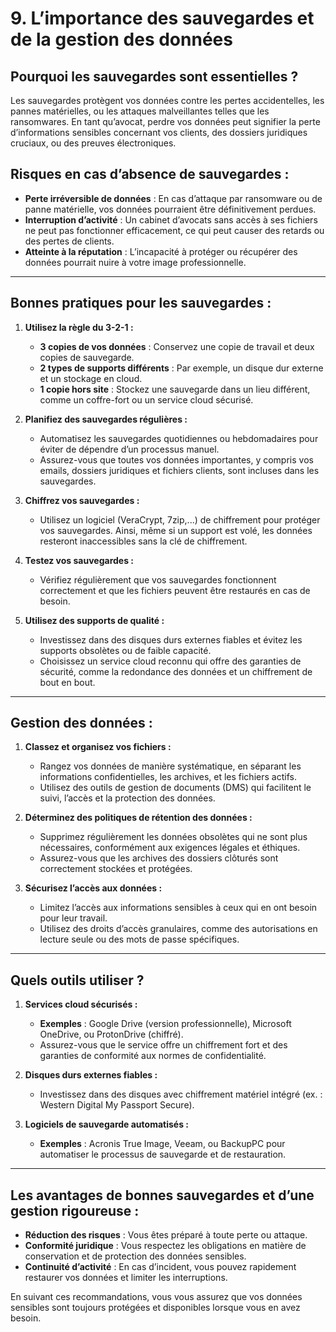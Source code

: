 # 9. **L’importance des sauvegardes et de la gestion des données**

## Pourquoi les sauvegardes sont essentielles ?

Les sauvegardes protègent vos données contre les pertes accidentelles, les pannes matérielles, ou les attaques malveillantes telles que les ransomwares. En tant qu’avocat, perdre vos données peut signifier la perte d’informations sensibles concernant vos clients, des dossiers juridiques cruciaux, ou des preuves électroniques.

## Risques en cas d’absence de sauvegardes :

- **Perte irréversible de données** : En cas d’attaque par ransomware ou de panne matérielle, vos données pourraient être définitivement perdues.
- **Interruption d’activité** : Un cabinet d’avocats sans accès à ses fichiers ne peut pas fonctionner efficacement, ce qui peut causer des retards ou des pertes de clients.
- **Atteinte à la réputation** : L’incapacité à protéger ou récupérer des données pourrait nuire à votre image professionnelle.

---

## Bonnes pratiques pour les sauvegardes :

1. **Utilisez la règle du 3-2-1 :**
   - **3 copies de vos données** : Conservez une copie de travail et deux copies de sauvegarde.
   - **2 types de supports différents** : Par exemple, un disque dur externe et un stockage en cloud.
   - **1 copie hors site** : Stockez une sauvegarde dans un lieu différent, comme un coffre-fort ou un service cloud sécurisé.

2. **Planifiez des sauvegardes régulières :**
   - Automatisez les sauvegardes quotidiennes ou hebdomadaires pour éviter de dépendre d’un processus manuel.
   - Assurez-vous que toutes vos données importantes, y compris vos emails, dossiers juridiques et fichiers clients, sont incluses dans les sauvegardes.

3. **Chiffrez vos sauvegardes :**
   - Utilisez un logiciel (VeraCrypt, 7zip,...) de chiffrement pour protéger vos sauvegardes. Ainsi, même si un support est volé, les données resteront inaccessibles sans la clé de chiffrement.

4. **Testez vos sauvegardes :**
   - Vérifiez régulièrement que vos sauvegardes fonctionnent correctement et que les fichiers peuvent être restaurés en cas de besoin.

5. **Utilisez des supports de qualité :**
   - Investissez dans des disques durs externes fiables et évitez les supports obsolètes ou de faible capacité.
   - Choisissez un service cloud reconnu qui offre des garanties de sécurité, comme la redondance des données et un chiffrement de bout en bout.

---

## Gestion des données :

1. **Classez et organisez vos fichiers :**
   - Rangez vos données de manière systématique, en séparant les informations confidentielles, les archives, et les fichiers actifs.
   - Utilisez des outils de gestion de documents (DMS) qui facilitent le suivi, l’accès et la protection des données.

2. **Déterminez des politiques de rétention des données :**
   - Supprimez régulièrement les données obsolètes qui ne sont plus nécessaires, conformément aux exigences légales et éthiques.
   - Assurez-vous que les archives des dossiers clôturés sont correctement stockées et protégées.

3. **Sécurisez l’accès aux données :**
   - Limitez l’accès aux informations sensibles à ceux qui en ont besoin pour leur travail.
   - Utilisez des droits d’accès granulaires, comme des autorisations en lecture seule ou des mots de passe spécifiques.

---

## Quels outils utiliser ?

1. **Services cloud sécurisés :**
   - **Exemples** : Google Drive (version professionnelle), Microsoft OneDrive, ou ProtonDrive (chiffré).
   - Assurez-vous que le service offre un chiffrement fort et des garanties de conformité aux normes de confidentialité.

2. **Disques durs externes fiables :**
   - Investissez dans des disques avec chiffrement matériel intégré (ex. : Western Digital My Passport Secure).

3. **Logiciels de sauvegarde automatisés :**
   - **Exemples** : Acronis True Image, Veeam, ou BackupPC pour automatiser le processus de sauvegarde et de restauration.

---

## Les avantages de bonnes sauvegardes et d’une gestion rigoureuse :
- **Réduction des risques** : Vous êtes préparé à toute perte ou attaque.
- **Conformité juridique** : Vous respectez les obligations en matière de conservation et de protection des données sensibles.
- **Continuité d’activité** : En cas d’incident, vous pouvez rapidement restaurer vos données et limiter les interruptions.

En suivant ces recommandations, vous vous assurez que vos données sensibles sont toujours protégées et disponibles lorsque vous en avez besoin.